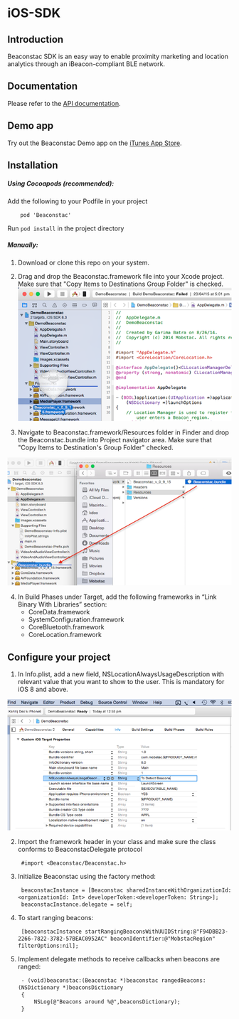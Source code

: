 # iOS-SDK

## Introduction

Beaconstac SDK is an easy way to enable proximity marketing and location analytics through an iBeacon-compliant BLE network. 

## Documentation

Please refer to the [API documentation](http://cocoadocs.org/docsets/Beaconstac).

## Demo app

Try out the Beaconstac Demo app on the [iTunes App Store](https://itunes.apple.com/us/app/beaconstac/id956442796?mt=8).

## Installation
##### Using Cocoapods (recommended):
Add the following to your Podfile in your project
		
		pod 'Beaconstac'

Run `pod install` in the project directory


##### Manually:

1. Download or clone this repo on your system.
2. Drag and drop the Beaconstac.framework file into your Xcode project. Make sure that "Copy Items to Destinations Group Folder" is checked.
![Copy Items](https://raw.githubusercontent.com/Beaconstac/iOS-SDK/master/images/frameworkdrop.png)

3. Navigate to Beaconstac.framework/Resources folder in Finder and drop the Beaconstac.bundle into Project navigator area. Make sure that "Copy Items to Destination's Group Folder" checked.
<img src="images/bundledrop.png" alt="Build Phases" width="600">

4. In Build Phases under Target, add the following frameworks in “Link Binary With Libraries” section:
	- CoreData.framework
	- SystemConfiguration.framework
	- CoreBluetooth.framework
	- CoreLocation.framework

## Configure your project
	
1. In Info.plist, add a new field, NSLocationAlwaysUsageDescription with relevant value that you want to show to the user. This is mandatory for iOS 8 and above.
<img src="images/usagedescription.png" alt="Build Phases" width="600">

2. Import the framework header in your class and make sure the  class conforms to BeaconstacDelegate protocol

		#import <Beaconstac/Beaconstac.h>

3. Initialize Beaconstac using the factory method:
		
		beaconstacInstance = [Beaconstac sharedInstanceWithOrganizationId:<organizationId: Int> developerToken:<developerToken: String>];
        beaconstacInstance.delegate = self;

4. To start ranging beacons:
		
		[beaconstacInstance startRangingBeaconsWithUUIDString:@"F94DBB23-2266-7822-3782-57BEAC0952AC" beaconIdentifier:@"MobstacRegion" filterOptions:nil];
		
5. Implement delegate methods to receive callbacks when beacons are ranged:
		
		- (void)beaconstac:(Beaconstac *)beaconstac rangedBeacons:(NSDictionary *)beaconsDictionary
		{
    		NSLog(@"Beacons around %@",beaconsDictionary);
		}
		

